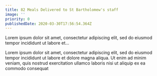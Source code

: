 ```yaml
---
title: 82 Meals Delivered to St Bartholomew's staff
image: ''
priority: 0
publishedDate: 2020-03-30T17:56:54.364Z
---
```

Lorem ipsum dolor sit amet, consectetur adipiscing elit, sed do eiusmod tempor incididunt ut labore et…

Lorem ipsum dolor sit amet, consectetur adipiscing elit, sed do eiusmod tempor incididunt ut labore et dolore magna aliqua. Ut enim ad minim veniam, quis nostrud exercitation ullamco laboris nisi ut aliquip ex ea commodo consequat